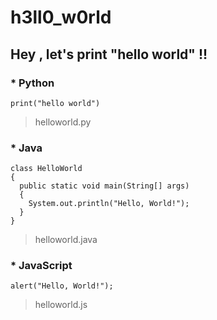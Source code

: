 # h3ll0_w0rld

## Hey , let's print "hello world" !!

### * Python 
```
print("hello world")
```
> helloworld.py

### * Java
```
class HelloWorld
{
  public static void main(String[] args) 
  {
    System.out.println("Hello, World!"); 
  }
}
```
> helloworld.java

### * JavaScript
```
alert("Hello, World!");
```
> helloworld.js
